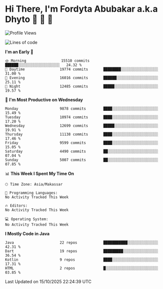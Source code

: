 # Hi There, I'm Fordyta Abubakar a.k.a Dhyto 👋 👋 👋 

<!--
**DhytoDev/dhytodev** is a ✨ _special_ ✨ repository because its `README.md` (this file) appears on your GitHub profile.

Here are some ideas to get you started:

- 🔭 I’m currently working on ...
- 🌱 I’m currently learning ...
- 👯 I’m looking to collaborate on ...
- 🤔 I’m looking for help with ...
- 💬 Ask me about ...
- 📫 How to reach me: ...
- 😄 Pronouns: ...
- ⚡ Fun fact: ...
-->

<!--START_SECTION:waka-->
![Profile Views](http://img.shields.io/badge/Profile%20Views-0-blue)

![Lines of code](https://img.shields.io/badge/From%20Hello%20World%20I%27ve%20Written-7.9%20million%20lines%20of%20code-blue)

**I'm an Early 🐤** 

```text
🌞 Morning                15510 commits       ██████░░░░░░░░░░░░░░░░░░░   24.32 % 
🌆 Daytime                19774 commits       ████████░░░░░░░░░░░░░░░░░   31.00 % 
🌃 Evening                16016 commits       ██████░░░░░░░░░░░░░░░░░░░   25.11 % 
🌙 Night                  12485 commits       █████░░░░░░░░░░░░░░░░░░░░   19.57 % 
```
📅 **I'm Most Productive on Wednesday** 

```text
Monday                   9878 commits        ████░░░░░░░░░░░░░░░░░░░░░   15.49 % 
Tuesday                  10974 commits       ████░░░░░░░░░░░░░░░░░░░░░   17.20 % 
Wednesday                12699 commits       █████░░░░░░░░░░░░░░░░░░░░   19.91 % 
Thursday                 11138 commits       ████░░░░░░░░░░░░░░░░░░░░░   17.46 % 
Friday                   9599 commits        ████░░░░░░░░░░░░░░░░░░░░░   15.05 % 
Saturday                 4490 commits        ██░░░░░░░░░░░░░░░░░░░░░░░   07.04 % 
Sunday                   5007 commits        ██░░░░░░░░░░░░░░░░░░░░░░░   07.85 % 
```


📊 **This Week I Spent My Time On** 

```text
🕑︎ Time Zone: Asia/Makassar

💬 Programming Languages: 
No Activity Tracked This Week

🔥 Editors: 
No Activity Tracked This Week

💻 Operating System: 
No Activity Tracked This Week
```

**I Mostly Code in Java** 

```text
Java                     22 repos            ███████████░░░░░░░░░░░░░░   42.31 % 
Dart                     19 repos            █████████░░░░░░░░░░░░░░░░   36.54 % 
Kotlin                   9 repos             ████░░░░░░░░░░░░░░░░░░░░░   17.31 % 
HTML                     2 repos             █░░░░░░░░░░░░░░░░░░░░░░░░   03.85 % 
```




 Last Updated on 15/10/2025 22:24:39 UTC
<!--END_SECTION:waka-->
